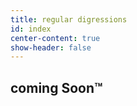 ```yaml
---
title: regular digressions
id: index
center-content: true
show-header: false
---
```


## coming Soon™
